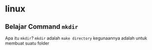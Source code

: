 # linux

## Belajar Command `mkdir`

Apa itu `mkdir`? `mkdir` adalah `make directory` kegunaannya adalah untuk membuat suatu folder

